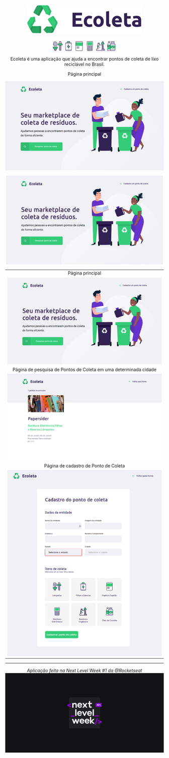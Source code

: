 <div align="center">

# ![Ecoleta](docs/icones/logo.svg)

<img width="30" src="docs/icones/lampadas.svg">
<img width="30" src="docs/icones/baterias.svg">
<img width="30" src="docs/icones/papeis-papelao.svg">
<img width="30" src="docs/icones/eletronicos.svg">
<img width="30" src="docs/icones/organicos.svg">
<img width="30" src="docs/icones/oleo.svg">

Ecoleta é uma aplicação que ajuda a encontrar pontos de coleta de lixo reciclável no Brasil.

Página principal

![](docs/screenshots/home.png)

<img width="500" src="docs/screenshots/home.png" alt="Home">


<div align="center">
    <table>
        <tr align="center">
            <td>
                Página principal
            </td>
        </tr>
        <tr align="center">
            <td>
                <img width="500" src="docs/screenshots/home.png" alt="Home">
            </td>
        </tr>
        <tr align="center">
            <td>
                Página de pesquisa de Pontos de Coleta em uma determinada cidade
            </td>
        </tr>
        <tr align="center">
            <td>
                <img width="500" src="docs/screenshots/search.png" alt="Página de pesquisa">
            </td>
        </tr>
        <tr align="center">
            <td>
                Página de cadastro de Ponto de Coleta
            </td>
        </tr>
        <tr align="center">
            <td>
                <img width="500" src="docs/screenshots/register.png" alt="Página de cadastro">
            </td>
        </tr>
    </table>
</div>

---


_Aplicação feita na Next Level Week #1 da @Rocketseat_
![nlw](docs/nlw.png)


</div>

